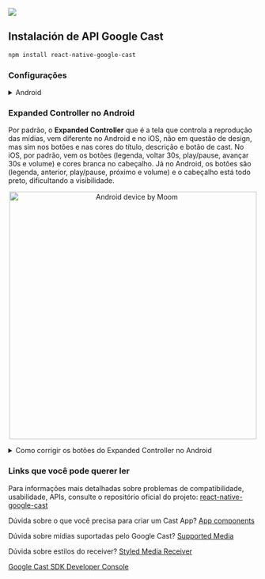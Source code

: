 <p align="left">
    <img src="https://w7.pngwing.com/pngs/307/483/png-transparent-bart-simpson-youtube-marge-simpson-the-simpsons-hand-logo-computer-wallpaper.png"/>
</p>

## Instalación de API Google Cast

```sh
npm install react-native-google-cast
```

### Configurações

<details>
<summary>Android</summary>

- Dentro de `android/app/src/main/AndroidManifest.xml` agregar:

```xml
<activity android:name="com.reactnative.googlecast.GoogleCastExpandedControlsActivity" />

<meta-data
    android:name="com.google.android.gms.cast.framework.OPTIONS_PROVIDER_CLASS_NAME"
    android:value="com.reactnative.googlecast.GoogleCastOptionsProvider" />
```

- Dentro de `android/app/build.gradle` agregar:

```xml
implementation "com.google.android.gms:play-services-cast-framework:+"
```

- Dentro de `android/app/src/main/java/com/cast/MainActivity.java` agregar:

```java
import com.facebook.react.GoogleCastActivity;

public class MainActivity extends GoogleCastActivity {
  // ..
}
```

IMPORTANTE: Com o emulador do Android Studio, o botão de Google Cast não aparece, e não sei ao certo porque isso ocorre, mas em contrapartida, emulando a aplicação com um dispositivo físico, funciona perfeitamente. Outra forma é utilizar o [scrcpy](https://github.com/Genymobile/scrcpy), que conectando seu dispositivo físico via USB ao computador, você consegue emular seu celular.

Independente da forma como você for emular sua aplicação, inicie sua aplicação com

```sh
npx react-native run-android
```

Caso você deseje customizar seu receiver, siga os passos abaixos:

- Dentro de `android/app/src/main/AndroidManifest.xml` altere o nome `com.reactnative.googlecast.GoogleCastOptionsProvider` para `com.nativecast.CastOptionsProvider` como no exemplo abaixo

```xml
<meta-data
    android:name="com.google.android.gms.cast.framework.OPTIONS_PROVIDER_CLASS_NAME"
    android:value="com.nativecast.CastOptionsProvider" />
```

- No caminho `android/app/src/main/java/com/NOME-DO-APP` crie um arquivo chamado `CastOptionsProvider.java` e adicione o trecho de código

```java
package com.nativecast;

import com.reactnative.googlecast.GoogleCastOptionsProvider;
import android.content.Context;
import com.google.android.gms.cast.framework.CastOptions;

public class CastOptionsProvider extends GoogleCastOptionsProvider {
  @Override
  public CastOptions getCastOptions(Context context) {
    CastOptions castOptions = new CastOptions.Builder()
        .setReceiverApplicationId(context.getString(R.string.app_id))
        .build();
    return castOptions;
  }
}
```

- Para finalizar, acesse o arquivo `strings.xml` que fica em `android/app/src/main/res/values/strings.xml` e acrescente uma nova string dentro de `<resources>` com sua app id

```xml
<string name="app_id">E038DH47</string>
```

</details>

### Expanded Controller no Android

Por padrão, o **Expanded Controller** que é a tela que controla a reprodução das mídias, vem diferente no Android e no iOS, não em questão de design, mas sim nos botões e nas cores do título, descrição e botão de cast. No iOS, por padrão, vem os botões (legenda, voltar 30s, play/pause, avançar 30s e volume) e cores branca no cabeçalho. Já no Android, os botões são (legenda, anterior, play/pause, próximo e volume) e o cabeçalho está todo preto, dificultando a visibilidade.

<p align="center">
    <img src="/assets/android.jpg" height="500" alt="Android device by Moom"/>
</p>

<details>
<summary>Como corrigir os botões do Expanded Controller no Android</summary>

- Dentro de `android/app/src/main/res/values` crie um novo arquivo chamado `arrays.xml` e insira o trecho de código abaixo

```xml
<?xml version="1.0" encoding="utf-8"?>
<resources>
    <array name="cast_expanded_controller_control_buttons">
        <!-- Para outros botões olhe esse link: https://developers.google.com/cast/docs/android_sender/customize_ui#choose-mini-controller-buttons -->
        <item>@id/cast_button_type_closed_caption</item>
        <item>@id/cast_button_type_rewind_30_seconds</item>
        <item>@id/cast_button_type_forward_30_seconds</item>
        <item>@id/cast_button_type_mute_toggle</item>
    </array>
</resources>
```

- Por fim, dentro da pasta `values`, também tem um arquivo chamado `styles.xml`. Adicione o seguinte trecho de código dentro de `<resources>`

```xml
<style name="CustomCastExpandedController" parent="CastExpandedController">
    <item name="castControlButtons">@array/cast_expanded_controller_control_buttons</item>
</style>
```

E no `<style name="AppTheme" parent="Theme.AppCompat.Light.NoActionBar">` adicione

```xml
<item name="castExpandedControllerToolbarStyle">@style/ThemeOverlay.AppCompat.Dark.ActionBar</item>
<item name="castExpandedControllerStyle">@style/CustomCastExpandedController</item>
```

</details>

### Links que você pode querer ler

Para informações mais detalhadas sobre problemas de compatibilidade, usabilidade, APIs, consulte o repositório oficial do projeto: [react-native-google-cast](https://github.com/react-native-google-cast/react-native-google-cast)

Dúvida sobre o que você precisa para criar um Cast App? [App components](https://developers.google.com/cast/docs/developers#app_components)

Dúvida sobre mídias suportadas pelo Google Cast? [Supported Media](https://developers.google.com/cast/docs/media)

Dúvida sobre estilos do receiver? [Styled Media Receiver](https://developers.google.com/cast/docs/styled_receiver)

[Google Cast SDK Developer Console](https://cast.google.com/publish)

